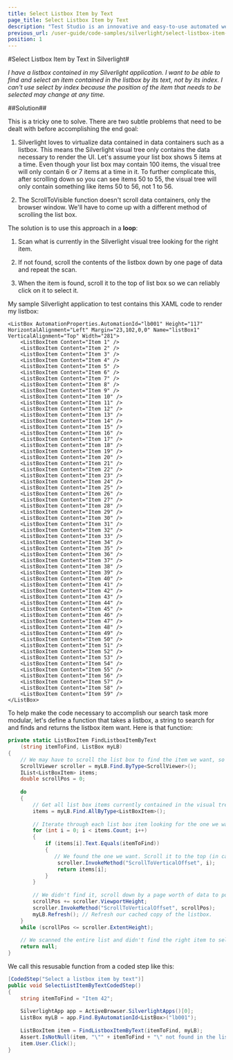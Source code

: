 ```yaml
---
title: Select Listbox Item by Text
page_title: Select Listbox Item by Text
description: "Test Studio is an innovative and easy-to-use automated web, WPF and load testing solution. Test Studio tests support essential technologies like ASP.NET AJAX, Silverlight, PHP and MVC. HTML5, Testing framework, functional testing, performance testing, load testing, exploratory testing, manual testing."
previous_url: /user-guide/code-samples/silverlight/select-listbox-item-by-text.aspx, /user-guide/code-samples/silverlight/select-listbox-item-by-text
position: 1
---
```

#Select Listbox Item by Text in Silverlight#


*I have a listbox contained in my Silverlight application. I want to be able to find and select an item contained in the listbox by its text, not by its index. I can't use select by index because the position of the item that needs to be selected may change at any time.*

##Solution##

This is a tricky one to solve. There are two subtle problems that need to be dealt with before accomplishing the end goal:

1. Silverlight loves to virtualize data contained in data containers such as a listbox. This means the Silverlight visual tree only contains the data necessary to render the UI. Let's assume your list box shows 5 items at a time. Even though your list box may contain 100 items, the visual tree will only contain 6 or 7 items at a time in it. To further complicate this, after scrolling down so you can see items 50 to 55, the visual tree will only contain something like items 50 to 56, not 1 to 56.

2. The ScrollToVisible function doesn't scroll data containers, only the browser window. We'll have to come up with a different method of scrolling the list box.

The solution is to use this approach in a **loop**:

1. Scan what is currently in the Silverlight visual tree looking for the right item.

2. If not found, scroll the contents of the listbox down by one page of data and repeat the scan.

3. When the item is found, scroll it to the top of list box so we can reliably click on it to select it.

My sample Silverlight application to test contains this XAML code to render my listbox:

```XAML
<ListBox AutomationProperties.AutomationId="lb001" Height="117" HorizontalAlignment="Left" Margin="23,102,0,0" Name="listBox1" VerticalAlignment="Top" Width="281">
    <ListBoxItem Content="Item 1" />
    <ListBoxItem Content="Item 2" />
    <ListBoxItem Content="Item 3" />
    <ListBoxItem Content="Item 4" />
    <ListBoxItem Content="Item 5" />
    <ListBoxItem Content="Item 6" />
    <ListBoxItem Content="Item 7" />
    <ListBoxItem Content="Item 8" />
    <ListBoxItem Content="Item 9" />
    <ListBoxItem Content="Item 10" />
    <ListBoxItem Content="Item 11" />
    <ListBoxItem Content="Item 12" />
    <ListBoxItem Content="Item 13" />
    <ListBoxItem Content="Item 14" />
    <ListBoxItem Content="Item 15" />
    <ListBoxItem Content="Item 16" />
    <ListBoxItem Content="Item 17" />
    <ListBoxItem Content="Item 18" />
    <ListBoxItem Content="Item 19" />
    <ListBoxItem Content="Item 20" />
    <ListBoxItem Content="Item 21" />
    <ListBoxItem Content="Item 22" />
    <ListBoxItem Content="Item 23" />
    <ListBoxItem Content="Item 24" />
    <ListBoxItem Content="Item 25" />
    <ListBoxItem Content="Item 26" />
    <ListBoxItem Content="Item 27" />
    <ListBoxItem Content="Item 28" />
    <ListBoxItem Content="Item 29" />
    <ListBoxItem Content="Item 30" />
    <ListBoxItem Content="Item 31" />
    <ListBoxItem Content="Item 32" />
    <ListBoxItem Content="Item 33" />
    <ListBoxItem Content="Item 34" />
    <ListBoxItem Content="Item 35" />
    <ListBoxItem Content="Item 36" />
    <ListBoxItem Content="Item 37" />
    <ListBoxItem Content="Item 38" />
    <ListBoxItem Content="Item 39" />
    <ListBoxItem Content="Item 40" />
    <ListBoxItem Content="Item 41" />
    <ListBoxItem Content="Item 42" />
    <ListBoxItem Content="Item 43" />
    <ListBoxItem Content="Item 44" />
    <ListBoxItem Content="Item 45" />
    <ListBoxItem Content="Item 46" />
    <ListBoxItem Content="Item 47" />
    <ListBoxItem Content="Item 48" />
    <ListBoxItem Content="Item 49" />
    <ListBoxItem Content="Item 50" />
    <ListBoxItem Content="Item 51" />
    <ListBoxItem Content="Item 52" />
    <ListBoxItem Content="Item 53" />
    <ListBoxItem Content="Item 54" />
    <ListBoxItem Content="Item 55" />
    <ListBoxItem Content="Item 56" />
    <ListBoxItem Content="Item 57" />
    <ListBoxItem Content="Item 58" />
    <ListBoxItem Content="Item 59" />
</ListBox>
```

To help make the code necessary to accomplish our search task more modular, let's define a function that takes a listbox, a string to search for and finds and returns the listbox item want. Here is that function:

```C#
private static ListBoxItem FindListboxItemByText
    (string itemToFind, ListBox myLB)
{
    // We may have to scroll the list box to find the item we want, so get the scroll viewer attached to the listbox
    ScrollViewer scroller = myLB.Find.ByType<ScrollViewer>();
    IList<ListBoxItem> items;
    double scrollPos = 0;
 
    do
    {
        // Get all list box items currently contained in the visual tree
        items = myLB.Find.AllByType<ListBoxItem>();
 
        // Iterate through each list box item looking for the one we want
        for (int i = 0; i < items.Count; i++)
        {
            if (items[i].Text.Equals(itemToFind))
            {
               // We found the one we want. Scroll it to the top (in case it's outside the listbox's viewport) then return it to the caller.
                scroller.InvokeMethod("ScrollToVerticalOffset", i);
                return items[i];
            }
        }
 
        // We didn't find it, scroll down by a page worth of data to populate the VisualTree with the next page of data and try again.
        scrollPos += scroller.ViewportHeight;
        scroller.InvokeMethod("ScrollToVerticalOffset", scrollPos);
        myLB.Refresh(); // Refresh our cached copy of the listbox.
    }
    while (scrollPos <= scroller.ExtentHeight);
 
    // We scanned the entire list and didn't find the right item to select.
    return null;
}
```

We call this resusable function from a coded step like this:


```C#
[CodedStep("Select a listbox item by text")]
public void SelectListItemByTextCodedStep()
{
    string itemToFind = "Item 42";
 
    SilverlightApp app = ActiveBrowser.SilverlightApps()[0];
    ListBox myLB = app.Find.ByAutomationId<ListBox>("lb001");
 
    ListBoxItem item = FindListboxItemByText(itemToFind, myLB);
    Assert.IsNotNull(item, "\"" + itemToFind + "\" not found in the listbox.");
    item.User.Click();
}
```

